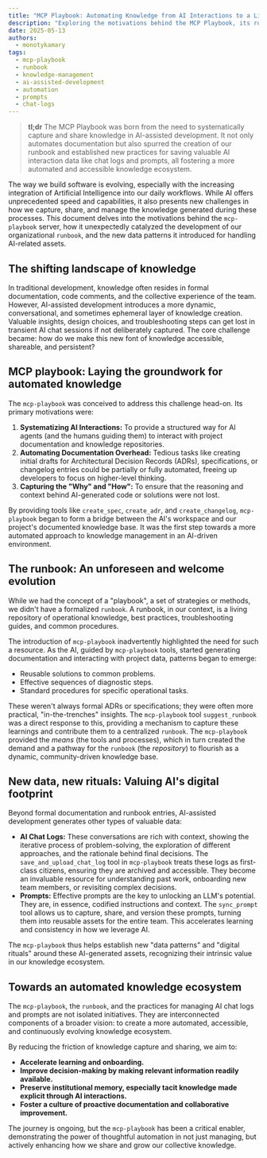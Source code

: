 ```yaml
---
title: "MCP Playbook: Automating Knowledge from AI Interactions to a Living Runbook"
description: "Exploring the motivations behind the MCP Playbook, its role in establishing a dynamic runbook, and new patterns for capturing AI-generated knowledge like chat logs and prompts."
date: 2025-05-13
authors:
  - monotykamary
tags:
  - mcp-playbook
  - runbook
  - knowledge-management
  - ai-assisted-development
  - automation
  - prompts
  - chat-logs
---
```


> **tl;dr** The MCP Playbook was born from the need to systematically capture and share knowledge in AI-assisted development. It not only automates documentation but also spurred the creation of our runbook and established new practices for saving valuable AI interaction data like chat logs and prompts, all fostering a more automated and accessible knowledge ecosystem.

The way we build software is evolving, especially with the increasing integration of Artificial Intelligence into our daily workflows. While AI offers unprecedented speed and capabilities, it also presents new challenges in how we capture, share, and manage the knowledge generated during these processes. This document delves into the motivations behind the `mcp-playbook` server, how it unexpectedly catalyzed the development of our organizational `runbook`, and the new data patterns it introduced for handling AI-related assets.

## The shifting landscape of knowledge

In traditional development, knowledge often resides in formal documentation, code comments, and the collective experience of the team. However, AI-assisted development introduces a more dynamic, conversational, and sometimes ephemeral layer of knowledge creation. Valuable insights, design choices, and troubleshooting steps can get lost in transient AI chat sessions if not deliberately captured. The core challenge became: how do we make this new font of knowledge accessible, shareable, and persistent?

## MCP playbook: Laying the groundwork for automated knowledge

The `mcp-playbook` was conceived to address this challenge head-on. Its primary motivations were:

1.  **Systematizing AI Interactions:** To provide a structured way for AI agents (and the humans guiding them) to interact with project documentation and knowledge repositories.
2.  **Automating Documentation Overhead:** Tedious tasks like creating initial drafts for Architectural Decision Records (ADRs), specifications, or changelog entries could be partially or fully automated, freeing up developers to focus on higher-level thinking.
3.  **Capturing the "Why" and "How":** To ensure that the reasoning and context behind AI-generated code or solutions were not lost.

By providing tools like `create_spec`, `create_adr`, and `create_changelog`, `mcp-playbook` began to form a bridge between the AI's workspace and our project's documented knowledge base. It was the first step towards a more automated approach to knowledge management in an AI-driven environment.

## The runbook: An unforeseen and welcome evolution

While we had the concept of a "playbook", a set of strategies or methods, we didn't have a formalized `runbook`. A runbook, in our context, is a living repository of operational knowledge, best practices, troubleshooting guides, and common procedures.

The introduction of `mcp-playbook` inadvertently highlighted the need for such a resource. As the AI, guided by `mcp-playbook` tools, started generating documentation and interacting with project data, patterns began to emerge:
*   Reusable solutions to common problems.
*   Effective sequences of diagnostic steps.
*   Standard procedures for specific operational tasks.

These weren't always formal ADRs or specifications; they were often more practical, "in-the-trenches" insights. The `mcp-playbook` tool `suggest_runbook` was a direct response to this, providing a mechanism to capture these learnings and contribute them to a centralized `runbook`. The `mcp-playbook` provided the *means* (the tools and processes), which in turn created the demand and a pathway for the `runbook` (the *repository*) to flourish as a dynamic, community-driven knowledge base.

## New data, new rituals: Valuing AI's digital footprint

Beyond formal documentation and runbook entries, AI-assisted development generates other types of valuable data:

*   **AI Chat Logs:** These conversations are rich with context, showing the iterative process of problem-solving, the exploration of different approaches, and the rationale behind final decisions. The `save_and_upload_chat_log` tool in `mcp-playbook` treats these logs as first-class citizens, ensuring they are archived and accessible. They become an invaluable resource for understanding past work, onboarding new team members, or revisiting complex decisions.
*   **Prompts:** Effective prompts are the key to unlocking an LLM's potential. They are, in essence, codified instructions and context. The `sync_prompt` tool allows us to capture, share, and version these prompts, turning them into reusable assets for the entire team. This accelerates learning and consistency in how we leverage AI.

The `mcp-playbook` thus helps establish new "data patterns" and "digital rituals" around these AI-generated assets, recognizing their intrinsic value in our knowledge ecosystem.

## Towards an automated knowledge ecosystem

The `mcp-playbook`, the `runbook`, and the practices for managing AI chat logs and prompts are not isolated initiatives. They are interconnected components of a broader vision: to create a more automated, accessible, and continuously evolving knowledge ecosystem.

By reducing the friction of knowledge capture and sharing, we aim to:
*   **Accelerate learning and onboarding.**
*   **Improve decision-making by making relevant information readily available.**
*   **Preserve institutional memory, especially tacit knowledge made explicit through AI interactions.**
*   **Foster a culture of proactive documentation and collaborative improvement.**

The journey is ongoing, but the `mcp-playbook` has been a critical enabler, demonstrating the power of thoughtful automation in not just managing, but actively enhancing how we share and grow our collective knowledge.
